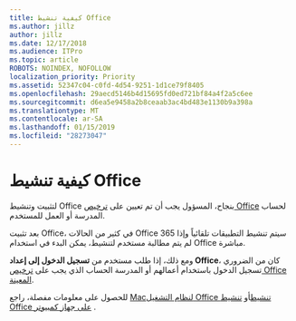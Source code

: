 ```yaml
---
title: كيفية تنشيط Office
ms.author: jillz
author: jillz
ms.date: 12/17/2018
ms.audience: ITPro
ms.topic: article
ROBOTS: NOINDEX, NOFOLLOW
localization_priority: Priority
ms.assetid: 52347c04-c0fd-4d54-9251-1d1ce79f8405
ms.openlocfilehash: 29aecd5146b4d15695fd0ed721bf84a4f2a5c6ee
ms.sourcegitcommit: d6ea5e9458a2b8ceaab3ac4bd483e1130b9a398a
ms.translationtype: MT
ms.contentlocale: ar-SA
ms.lasthandoff: 01/15/2019
ms.locfileid: "28273047"
---
```

# <a name="how-to-activate-office"></a>كيفية تنشيط Office

لتثبيت وتنشيط Office بنجاح، المسؤول يجب أن تم تعيين على [ترخيص Office](https://docs.microsoft.com/office365/admin/subscriptions-and-billing/assign-licenses-to-users) لحساب المدرسة أو العمل للمستخدم. 
  
بعد تثبيت Office، في كثير من الحالات Office 365 سيتم تنشيط التطبيقات تلقائياً وإذا لم يتم مطالبة مستخدم لتنشيط، يمكن البدء في استخدام Office مباشرة.
  
ومع ذلك، إذا طلب مستخدم من **تسجيل الدخول إلى إعداد Office**، كان من الضروري تسجيل الدخول باستخدام أعمالهم أو المدرسة الحساب الذي يجب على [ترخيص Office المعينة](https://support.office.com/article/f8ab5e25-bf3f-4a47-b264-174b1ee925fd.aspx).
  
للحصول على معلومات مفصلة، راجع [Macلنظام التشغيل Office تنشيط](https://support.office.com/article/7f6646b1-bb14-422a-9ad4-a53410fcefb2.aspx)أو [تنشيط Office على جهاز كمبيوتر](https://support.office.com/article/5bd38f38-db92-448b-a982-ad170b1e187e.aspx) .
  

